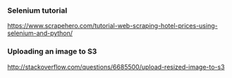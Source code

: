 ### Selenium tutorial
https://www.scrapehero.com/tutorial-web-scraping-hotel-prices-using-selenium-and-python/

### Uploading an image to S3
http://stackoverflow.com/questions/6685500/upload-resized-image-to-s3
